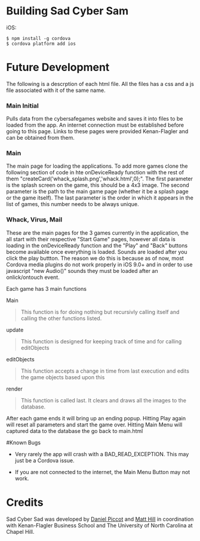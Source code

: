 # Building Sad Cyber Sam

iOS:

```
$ npm install -g cordova
$ cordova platform add ios
```

# Future Development

The following is a descrption of each html file. All the files has a css and a js file associated with it of the same name.

### Main Initial

Pulls data from the cybersafegames website and saves it into files to be loaded from the app. An internet connection must be established before going to this page. Links to these pages were provided Kenan-Flagler and can be obtained from them.

### Main

The main page for loading the applications. To add more games clone the following section of code in hte onDeviceReady function with the rest of them "createCard('whack_splash.png','whack.html',0);". The first parameter is the splash screen on the game, this should be a 4x3 image. The second parameter is the path to the main game page (whether it be a splash page or the game itself). The last parameter is the order in which it appears in the list of games, this number needs to be always unique.

### Whack, Virus, Mail

These are the main pages for the 3 games currently in the application, the all start with their respective "Start Game" pages, however all data is loading in the onDeviceReady function and the "Play" and "Back" buttons become available once everything is loaded. Sounds are loaded after you click the play buttton. The reason we do this is because as of now, most Cordova media plugins do not work properly in iOS 9.0+ and in order to use javascript "new Audio()" sounds they must be loaded after an onlick/ontouch event.

Each game has 3 main functions

Main
> This function is for doing nothing but recursivly calling itself and calling the other functions listed.

update
> This function is designed for keeping track of time and for calling editObjects

editObjects
> This function accepts a change in time from last execution and edits the game objects based upon this

render
> This function is called last. It clears and draws all the images to the database.


After each game ends it will bring up an ending popup. Hitting Play again will reset all parameters and start the game over. Hitting Main Menu will captured data to the database the go back to main.html

#Known Bugs

* Very rarely the app will crash with a BAD_READ_EXCEPTION. This may just be a Cordova issue.

* If you are not connected to the internet, the Main Menu Button may not work.

# Credits

Sad Cyber Sad was developed by [Daniel Piccot][dp1] and [Matt Hill][mh1] in coordination with Kenan-Flagler Business School and The University of North Carolina at Chapel Hill.

[df1]: <https://cordova.apache.org/>
[dp1]: <https://www.linkedin.com/in/daniel-piccot-bb6189106/>
[mh1]: <https://www.linkedin.com/in/matthew-hill-250831106/>
  